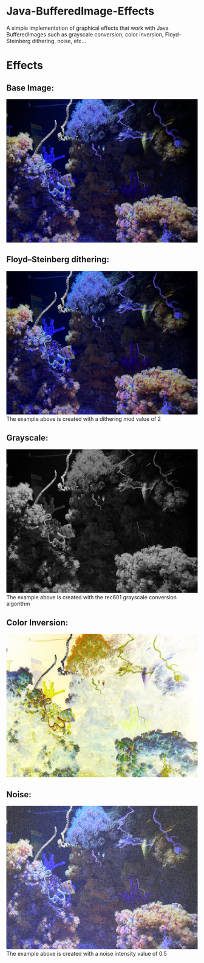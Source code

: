 # Java-BufferedImage-Effects
A simple implementation of graphical effects that work with Java BufferedImages such as grayscale conversion, color inversion, Floyd–Steinberg dithering, noise, etc...

# Effects

## Base Image:
![](Images/Base.jpg)

## Floyd–Steinberg dithering:
![](Images/Dithered.jpg)
The example above is created with a dithering mod value of 2

## Grayscale:
![](Images/Grayscale.jpg)
The example above is created with the rec601 grayscale conversion algorithm

## Color Inversion:
![](Images/Inverted.jpg)

## Noise:
![](Images/Noise.jpg)
The example above is created with a noise intensity value of 0.5
